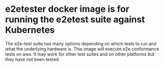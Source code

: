 # e2etester docker image is for running the e2etest suite against Kubernetes

The e2e-test suite has many options depending on which tests to run and what the underlying hardware is.  This image will execute
e2e conformance tests on aws.  It may work for other test suites and on other platforms but they have not been tested.
